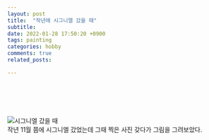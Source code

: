 ```yaml
---
layout: post
title:  "작년에 시그니엘 갔을 때"
subtitle:
date: 2022-01-28 17:50:20 +0900
tags: painting
categories: hobby
comments: true
related_posts:

---
```


### <br/>
<br/>

![시그니엘 갔을 때](https://github.com/wookikim95/wookikim95.github.io/blob/main/assets/img/hobby/painting/2022-01-28_signiel.jpg?raw=true)
<br/>
작년 11월 쯤에 시그니엘 갔었는데 그때 찍은 사진 갖다가 그림을 그려보았다.
